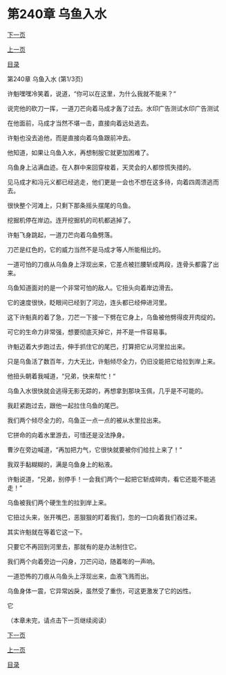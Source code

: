 <h1>第240章    乌鱼入水</h1>
            <div><p><a href="./0718_%E7%AC%AC240%E7%AB%A0_%E4%B9%8C%E9%B1%BC%E5%85%A5%E6%B0%B4.md">下一页</a></p><p><a href="./0716_%E7%AC%AC239%E7%AB%A0_%E5%85%AD%E9%A1%BB%E4%B9%8C%E9%B1%BC.md">上一页</a></p><p><a href="../">目录</a></p></div>
            <div><p>第240章    乌鱼入水 (第1/3页)</p><p>许魁嘿嘿冷笑着，说道，“你可以在这里，为什么我就不能来？“</p><p>说完他的砍刀一挥，一道刀芒向着马成才轰了过去。水印广告测试水印广告测试</p><p>在他面前，马成才当然不堪一击，直接向着远处逃去。</p><p>许魁也没去追他，而是直接向着乌鱼跟前冲去。</p><p>他知道，如果让乌鱼入水，再想制服它就更加困难了。</p><p>乌鱼身上沾满血迹。在人群中来回穿梭着，天灵会的人都惊慌失措的。</p><p>见马成才和冯元义都已经逃走，他们更是一会也不想在这多待，向着四周溃逃而去。</p><p>很快整个河滩上，只剩下那条摇头摆尾的乌鱼。</p><p>挖掘机停在岸边。连开挖掘机的司机都逃掉了。</p><p>许魁飞身跳起，一道刀芒向着乌鱼劈落。</p><p>刀芒是红色的，它的威力当然不是马成才等人所能相比的。</p><p>一道可怕的刀痕从乌鱼身上浮现出来，它差点被拦腰斩成两段，连骨头都露了出来。</p><p>乌鱼知道面对的是一个非常可怕的敌人。它扭头向着岸边滑去。</p><p>它的速度很快，眨眼间已经到了河边，连头都已经伸进河里。</p><p>这下许魁真的着了急，刀芒一下接一下劈在它身上，乌鱼被他劈得皮开肉绽的。</p><p>可它的生命力非常强，想要彻底灭掉它，并不是一件容易事。</p><p>许魁迈着大步跑过去，伸手抓住它的尾巴，打算把它从河里拉出来。</p><p>只是乌鱼活了数百年，力大无比，许魁倾尽全力，仍旧没能把它给拉到岸上来。</p><p>他扭头朝着我喊道，“兄弟，快来帮忙！“</p><p>乌鱼入水很快就会逃得无影无踪的，再想拿到那块玉佩，几乎是不可能的。</p><p>我赶紧跑过去，跟他一起拉住乌鱼的尾巴。</p><p>我们两个倾尽全力的，乌鱼正一点一点的被从水里拉出来。</p><p>它拼命的向着水里游去，可惜还是没法挣身。</p><p>曹汐在旁边喊道，“再加把力气，它很快就要被你们给拉上来了！“</p><p>我双手黏糊糊的，满是乌鱼身上的粘液。</p><p>许魁说道，“兄弟，别停手！一会我们两个一起把它斩成碎肉，看它还能不能逃走！“</p><p>乌鱼被我们两个硬生生的拉到岸上来。</p><p>它扭过头来，张开嘴巴，恶狠狠的盯着我们，忽的一口向着我们吞过来。</p><p>其实许魁就在等着它这一下。</p><p>只要它不再回到河里去，那就有的是办法制住它。</p><p>我们两个向着旁边一闪身，刀芒闪动，随着嘭的一声响。</p><p>一道恐怖的刀痕从乌鱼头上浮现出来，血液飞溅而出。</p><p>乌鱼身体一震，它异常凶戾，虽然受了重伤，可这更激发了它的凶性。</p><p>它</p><p>（本章未完，请点击下一页继续阅读）</p></div>
            <div><p><a href="./0718_%E7%AC%AC240%E7%AB%A0_%E4%B9%8C%E9%B1%BC%E5%85%A5%E6%B0%B4.md">下一页</a></p><p><a href="./0716_%E7%AC%AC239%E7%AB%A0_%E5%85%AD%E9%A1%BB%E4%B9%8C%E9%B1%BC.md">上一页</a></p><p><a href="../">目录</a></p></div>